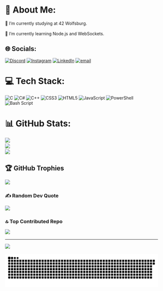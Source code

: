 # 💫 About Me:
🔭 I’m currently studying at 42 Wolfsburg.<br><br>🌱 I’m currently learning Node.js and WebSockets.


## 🌐 Socials:
[![Discord](https://img.shields.io/badge/Discord-%237289DA.svg?logo=discord&logoColor=white)](https://discord.gg/ikhristi) [![Instagram](https://img.shields.io/badge/Instagram-%23E4405F.svg?logo=Instagram&logoColor=white)](https://instagram.com/_h1ozzz) [![LinkedIn](https://img.shields.io/badge/LinkedIn-%230077B5.svg?logo=linkedin&logoColor=white)](https://linkedin.com/in/ikhristi) [![email](https://img.shields.io/badge/Email-D14836?logo=gmail&logoColor=white)](mailto:ikhristi2004@gmail.com) 

# 💻 Tech Stack:
![C](https://img.shields.io/badge/c-%2300599C.svg?style=for-the-badge&logo=c&logoColor=white) ![C#](https://img.shields.io/badge/c%23-%23239120.svg?style=for-the-badge&logo=csharp&logoColor=white) ![C++](https://img.shields.io/badge/c++-%2300599C.svg?style=for-the-badge&logo=c%2B%2B&logoColor=white) ![CSS3](https://img.shields.io/badge/css3-%231572B6.svg?style=for-the-badge&logo=css3&logoColor=white) ![HTML5](https://img.shields.io/badge/html5-%23E34F26.svg?style=for-the-badge&logo=html5&logoColor=white) ![JavaScript](https://img.shields.io/badge/javascript-%23323330.svg?style=for-the-badge&logo=javascript&logoColor=%23F7DF1E) ![PowerShell](https://img.shields.io/badge/PowerShell-%235391FE.svg?style=for-the-badge&logo=powershell&logoColor=white) ![Bash Script](https://img.shields.io/badge/bash_script-%23121011.svg?style=for-the-badge&logo=gnu-bash&logoColor=white)
# 📊 GitHub Stats:
![](https://github-readme-stats.vercel.app/api?username=robot13672&theme=dark&hide_border=false&include_all_commits=true&count_private=true)<br/>
![](https://nirzak-streak-stats.vercel.app/?user=robot13672&theme=dark&hide_border=false)<br/>
![](https://github-readme-stats.vercel.app/api/top-langs/?username=robot13672&theme=dark&hide_border=false&include_all_commits=true&count_private=true&layout=compact)

## 🏆 GitHub Trophies
![](https://github-profile-trophy.vercel.app/?username=robot13672&theme=radical&no-frame=false&no-bg=true&margin-w=4)

### ✍️ Random Dev Quote
![](https://quotes-github-readme.vercel.app/api?type=horizontal&theme=radical)

### 🔝 Top Contributed Repo
![](https://github-contributor-stats.vercel.app/api?username=robot13672&limit=5&theme=dark&combine_all_yearly_contributions=true)

---
[![](https://visitcount.itsvg.in/api?id=robot13672&icon=0&color=0)](https://visitcount.itsvg.in)

<picture>
  <source media="(prefers-color-scheme: dark)" srcset="https://raw.githubusercontent.com/robot13672/robot13672/output/github-snake-dark.svg" />
  <source media="(prefers-color-scheme: light)" srcset="https://raw.githubusercontent.com/robot13672/robot13672/output/github-snake.svg" />
  <img alt="github-snake" src="https://raw.githubusercontent.com/robot13672/robot13672/output/github-snake.svg" />
</picture>
